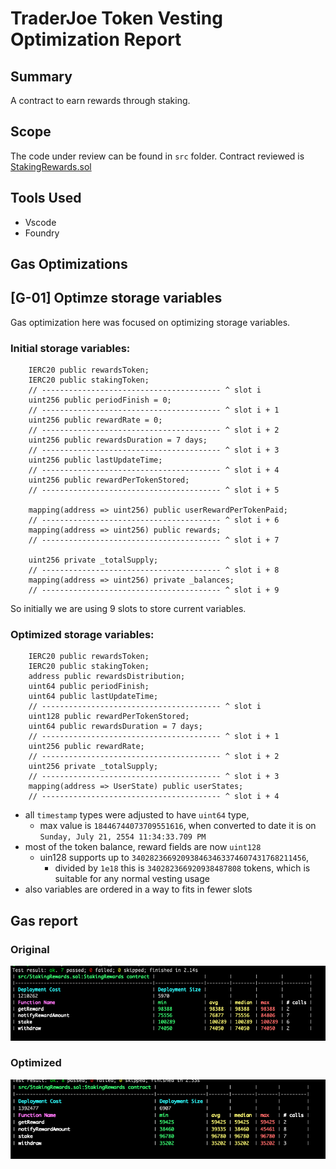 # TraderJoe Token Vesting Optimization Report

## Summary

A contract to earn rewards through staking.

## Scope

The code under review can be found in `src` folder. Contract reviewed is [StakingRewards.sol](src/StakingRewards.sol)

## Tools Used
- Vscode
- Foundry

## Gas Optimizations

## [G-01] Optimze storage variables
Gas optimization here was focused on optimizing storage variables. 

### Initial storage variables:
```solidity
    IERC20 public rewardsToken;
    IERC20 public stakingToken;
    // ---------------------------------------- ^ slot i
    uint256 public periodFinish = 0;
    // ---------------------------------------- ^ slot i + 1
    uint256 public rewardRate = 0;
    // ---------------------------------------- ^ slot i + 2
    uint256 public rewardsDuration = 7 days;
    // ---------------------------------------- ^ slot i + 3
    uint256 public lastUpdateTime;
    // ---------------------------------------- ^ slot i + 4
    uint256 public rewardPerTokenStored;
    // ---------------------------------------- ^ slot i + 5
    
    mapping(address => uint256) public userRewardPerTokenPaid;
    // ---------------------------------------- ^ slot i + 6
    mapping(address => uint256) public rewards;
    // ---------------------------------------- ^ slot i + 7
    
    uint256 private _totalSupply;
    // ---------------------------------------- ^ slot i + 8
    mapping(address => uint256) private _balances;
    // ---------------------------------------- ^ slot i + 9
```

So initially we are using 9 slots to store current variables.

### Optimized storage variables:
```solidity
    IERC20 public rewardsToken;
    IERC20 public stakingToken;
    address public rewardsDistribution;
    uint64 public periodFinish;
    uint64 public lastUpdateTime;
    // ---------------------------------------- ^ slot i
    uint128 public rewardPerTokenStored;
    uint64 public rewardsDuration = 7 days;
    // ---------------------------------------- ^ slot i + 1
    uint256 public rewardRate;
    // ---------------------------------------- ^ slot i + 2
    uint256 private _totalSupply;
    // ---------------------------------------- ^ slot i + 3
    mapping(address => UserState) public userStates;
    // ---------------------------------------- ^ slot i + 4
```

- all `timestamp` types were adjusted to have `uint64` type, 
  - max value is `18446744073709551616`, when converted to date it is on `Sunday, July 21, 2554 11:34:33.709 PM`
- most of the token balance, reward fields are now `uint128` 
  - uin128 supports up to `340282366920938463463374607431768211456`, 
    - divided by `1e18` this is `340282366920938487808` tokens, which is suitable for any normal vesting usage
- also variables are ordered in a way to fits in fewer slots

## Gas report

### Original

![01_syntetix_staking_rewards_original.png](images%2F01_syntetix_staking_rewards_original.png)

### Optimized

![01_syntetix_staking_rewards_optimization.png](images%2F01_syntetix_staking_rewards_optimization.png)